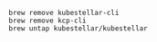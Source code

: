 <!--brew-remove-start-->
```
brew remove kubestellar-cli
brew remove kcp-cli
brew untap kubestellar/kubestellar
```
<!--brew-remove-end-->
